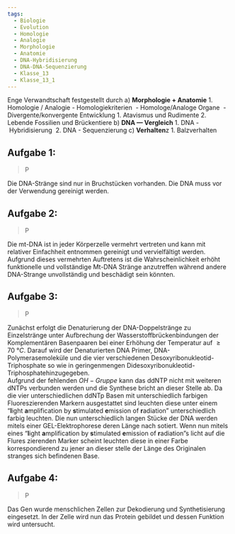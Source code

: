 ```yaml
---
tags:
  - Biologie
  - Evolution
  - Homologie
  - Analogie
  - Morphologie
  - Anatomie
  - DNA-Hybridisierung
  - DNA-DNA-Sequenzierung
  - Klasse_13
  - Klasse_13_1
---
```

Enge Verwandtschaft festgestellt durch
	a) **Morphologie + Anatomie**
		1. Homologie / Analogie
			-  Homologiekriterien 
			- Homologe/Analoge Organe 
			- Divergente/konvergente Entwicklung
		1. Atavismus und Rudimente
		2. Lebende Fossilien und Brückentiere
	b) **DNA — Vergleich**
		1. DNA - Hybridisierung 
		2. DNA - Sequenzierung
	c) **Verhalten**z 
		1. Balzverhalten




## Aufgabe 1:
> P

Die DNA-Stränge sind nur in Bruchstücken vorhanden.
Die DNA muss vor der Verwendung gereinigt werden.

## Aufgabe 2:
> P

Die mt-DNA ist in jeder Körperzelle vermehrt vertreten und kann mit relativer Einfachheit entnommen gereinigt und vervielfältigt werden. Aufgrund dieses vermehrten Auftretens ist die Wahrscheinlichkeit erhöht funktionelle und vollständige Mt-DNA Stränge anzutreffen während andere DNA-Strange unvollständig und beschädigt sein könnten.


## Aufgabe 3:
> P

Zunächst erfolgt die Denaturierung der DNA-Doppelstränge zu Einzelstränge unter Aufbrechung der Wasserstoffbrückenbindungen der Komplementären Basenpaaren bei einer Erhöhung der Temperatur auf $\ge70~°C$.
Darauf wird der Denaturierten DNA Primer, DNA-Polymerasemoleküle und die vier verschiedenen Desoxyribonukleotid-Triphosphate so wie in geringenmengen Didesoxyribonukleotid-Triphosphatehinzugegeben.  
Aufgrund der fehlenden $OH-Gruppe$ kann das ddNTP nicht mit weiteren dNTPs verbunden werden und die Synthese bricht an dieser Stelle ab. Da die vier unterschiedlichen ddNTp Basen mit unterschiedlich farbigen Fluoreszierenden Markern ausgestattet sind leuchten diese unter einem “**l**ight **a**mplification by **s**timulated **e**mission of **r**adiation” unterschiedlich farbig leuchten. Die nun unterschiedlich langen Stücke der DNA werden mitels einer GEL-Elektrophorese deren Länge nach sotiert. Wenn nun mitels eines “**l**ight **a**mplification by **s**timulated **e**mission of **r**adiation”s licht auf die Flures zierenden Marker scheint leuchten diese in einer Farbe korrespondierend zu jener an dieser stelle der Länge des Originalen stranges sich befindenen Base. 
## Aufgabe 4:
> P

Das Gen wurde menschlichen Zellen zur Dekodierung und Synthetisierung eingesetzt. In der Zelle wird nun das Protein gebildet und dessen Funktion wird untersucht. 


